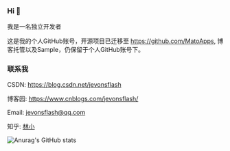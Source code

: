 ### Hi  👋

我是一名独立开发者

这是我的个人GitHub账号，开源项目已迁移至 https://github.com/MatoApps,
博客托管以及Sample，仍保留于个人GitHub账号下。

### 联系我

CSDN: https://blog.csdn.net/jevonsflash

博客园: https://www.cnblogs.com/jevonsflash/

Email: jevonsflash@qq.com

知乎: [林小](https://www.zhihu.com/people/lin_xiao)



![Anurag's GitHub stats](https://github-readme-stats-eta-ten-65.vercel.app/api?username=jevonsflash)


